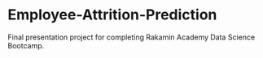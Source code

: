 # Employee-Attrition-Prediction
Final presentation project for completing Rakamin Academy Data Science Bootcamp.
